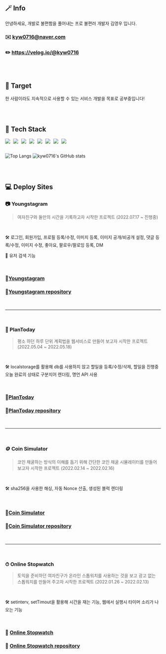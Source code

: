 ## 🪄 Info

안녕하세요, 개발로 불편함을 풀어내는 프로 불편러 개발자 김영우 입니다.

### ✉️ kyw0716@naver.com

### ✏️ https://velog.io/@kyw0716

<br/>
<br/>

## 📌 Target

한 사람이라도 지속적으로 사용할 수 있는 서비스 개발을 목표로 공부중입니다!

<br/>
<br/>

## 📖 Tech Stack

<div style="display: flex; gap: 10px;">
    <img src="https://img.shields.io/badge/Next-black?style=for-the-badge&logo=next.js&logoColor=white" />
    <img src="https://img.shields.io/badge/typescript-%23007ACC.svg?style=for-the-badge&logo=typescript&logoColor=white" />
    <img src="https://img.shields.io/badge/react-%2320232a.svg?style=for-the-badge&logo=react&logoColor=%2361DAFB" />
    <img src="https://img.shields.io/badge/styled--components-DB7093?style=for-the-badge&logo=styled-components&logoColor=white" />
    <img src="https://img.shields.io/badge/HTML5-E34F26?style=for-the-badge&logo=html5&logoColor=white" />
    <img src="https://img.shields.io/badge/css3-%231572B6.svg?style=for-the-badge&logo=css3&logoColor=white" />
    <img src="https://img.shields.io/badge/JavaScript-F7DF1E?style=for-the-badge&logo=javascript&logoColor=black" />
    <img src="https://img.shields.io/badge/Firebase-039BE5?style=for-the-badge&logo=Firebase&logoColor=white"/>
</div>

<br/>

![Top Langs](https://github-readme-stats.vercel.app/api/top-langs/?username=kyw0716)
![kyw0716's GitHub stats](https://github-readme-stats.vercel.app/api?username=kyw0716&theme=dracula)

<br/>
<br/>

## 💻 Deploy Sites

### 📷 Youngstagram

> 여자친구와 둘만의 시간을 기록하고자 시작한 프로젝트 (2022.07.17 ~ 진행중)

<br/>

🛠️ 로그인, 회원가입, 프로필 등록/수정, 이미지 등록, 이미지 공개/비공개 설정, 댓글 등록/수정, 이미지 수정, 좋아요, 팔로우/팔로잉 등록, DM

📌 유저 검색 기능

<br/>

### 🔗[Youngstagram](https://youngstagram-demo.vercel.app)

### 📖[Youngstagram repository](https://github.com/kyw0716/Youngstagram)

<br/>

---

<br/>

### 📆 PlanToday

> 평소 하던 하루 단위 계획법을 웹서비스로 만들어 보고자 시작한 프로젝트 (2022.05.04 ~ 2022.05.18)

<br/>

🛠️ localstorage를 활용해 db를 사용하지 않고 할일을 등록/수정/삭제, 할일을 진행중 오늘 완료의 상태로 구분지어 렌더링, 명언 API 사용

<br/>

### 🔗[PlanToday](https://plan-today.netlify.app/)

### 📖[PlanToday repository](https://github.com/kyw0716/planToday)

<br/>

---

<br/>

### 🪙 Coin Simulator

> 코인 채굴하는 방식의 이해를 돕기 위해 간단한 코인 채굴 시뮬레이터를 만들어 보고자 시작한 프로젝트 (2022.02.14 ~ 2022.02.16)

<br/>

🛠️ sha256을 사용한 해싱, 자동 Nonce 산출, 생성된 블럭 렌더링

<br/>

### 🔗[Coin Simulator](https://coin-mining-simulator.netlify.app/)

### 📖[Coin Simulator repository](https://github.com/kyw0716/block-chain)

<br/>

---

<br/>

### ⏱ Online Stopwatch

> 토익을 준비하던 여자친구가 온라인 스톱워치를 사용하는 것을 보고 광고 없는 스톱워치를 만들어 주고자 시작한 프로젝트 (2022.01.26 ~ 2022.02.13)

<br/>

🛠️ setinterv, setTimout을 활용해 시간을 재는 기능, 웹에서 실행시 타이머 소리가 나오는 기능

<br/>

### 🔗 [Online Stopwatch](https://kyw0716.github.io/Stopwatch-online/)

### 📖 [Online Stopwatch repository](https://github.com/kyw0716/Stopwatch-online)
